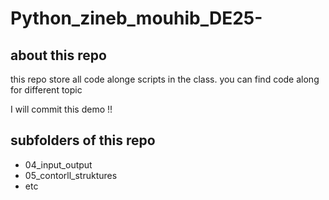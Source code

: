 <!--this is a komment-->

# Python_zineb_mouhib_DE25-

## about this repo 
this repo store all code alonge scripts in the class. you can find code along for different topic 


I will commit this demo !!
## subfolders of this repo 
- 04_input_output
- 05_contorll_struktures
- etc 




